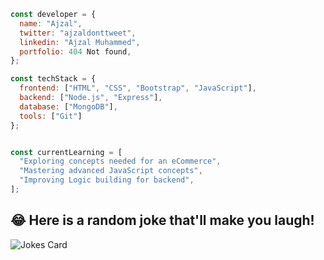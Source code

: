```javascript
const developer = {
  name: "Ajzal",
  twitter: "ajzaldonttweet",
  linkedin: "Ajzal Muhammed",
  portfolio: 404 Not found,
};

const techStack = {
  frontend: ["HTML", "CSS", "Bootstrap", "JavaScript"],
  backend: ["Node.js", "Express"],
  database: ["MongoDB"],
  tools: ["Git"]
};


const currentLearning = [
  "Exploring concepts needed for an eCommerce",
  "Mastering advanced JavaScript concepts",
  "Improving Logic building for backend",
];
```

## 😂 Here is a random joke that'll make you laugh!
![Jokes Card](https://readme-jokes.vercel.app/api)

